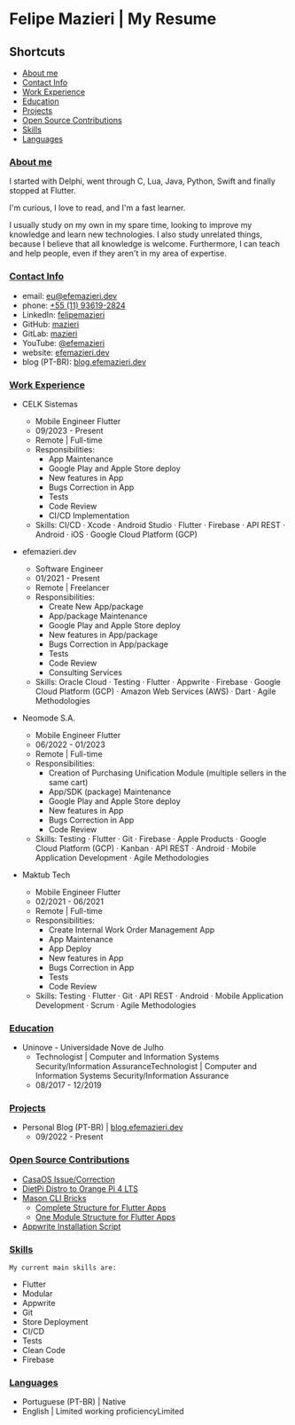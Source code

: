 # Felipe Mazieri | My Resume

## Shortcuts

- [About me](#about-me)
- [Contact Info](#contact-info)
- [Work Experience](#work-experience)
- [Education](#education)
- [Projects](#projects)
- [Open Source Contributions](#open-source-contributions)
- [Skills](#skills)
- [Languages](#languages)

### [About me](#shortcuts)

I started with Delphi, went through C, Lua, Java, Python, Swift and finally stopped at Flutter.

I'm curious, I love to read, and I'm a fast learner. 

I usually study on my own in my spare time, looking to improve my knowledge and learn new technologies.
I also study unrelated things, because I believe that all knowledge is welcome. Furthermore, I can teach and help people, even if they aren't in my area of expertise.

### [Contact Info](#shortcuts)

- email: [eu@efemazieri.dev](mailto:eu@efemazieri.dev)
- phone: [+55 (11) 93619-2824](tel:+5511936192824)
- LinkedIn: [felipemazieri](https://www.linkedin.com/in/felipemazieri/)
- GitHub: [mazieri](https://github.com/mazieri)
- GitLab: [mazieri](https://gitlab.com/mazieri)
- YouTube: [@efemazieri](https://www.youtube.com/@efemazieri)
- website: [efemazieri.dev](https://efemazieri.dev/)
- blog (PT-BR): [blog.efemazieri.dev](https://blog.efemazieri.dev/)

### [Work Experience](#shortcuts)

- CELK Sistemas
  - Mobile Engineer Flutter
  - 09/2023 - Present
  - Remote | Full-time
  - Responsibilities:
    - App Maintenance
    - Google Play and Apple Store deploy
    - New features in App
    - Bugs Correction in App
    - Tests
    - Code Review
    - CI/CD Implementation
  - Skills: CI/CD · Xcode · Android Studio · Flutter · Firebase · API REST · Android · iOS · Google Cloud Platform (GCP)


- efemazieri.dev
  - Software Engineer
  - 01/2021 - Present
  - Remote | Freelancer
  - Responsibilities:
    - Create New App/package
    - App/package Maintenance
    - Google Play and Apple Store deploy
    - New features in App/package
    - Bugs Correction in App/package
    - Tests
    - Code Review
    - Consulting Services
  - Skills: Oracle Cloud · Testing · Flutter · Appwrite · Firebase · Google Cloud Platform (GCP) · Amazon Web Services (AWS) · Dart · Agile Methodologies


- Neomode S.A.
  - Mobile Engineer Flutter
  - 06/2022 - 01/2023
  - Remote | Full-time
  - Responsibilities:
    - Creation of Purchasing Unification Module (multiple sellers in the same cart)
    - App/SDK (package) Maintenance
    - Google Play and Apple Store deploy
    - New features in App
    - Bugs Correction in App
    - Code Review
  - Skills: Testing · Flutter · Git · Firebase · Apple Products · Google Cloud Platform (GCP) · Kanban · API REST · Android · Mobile Application Development · Agile Methodologies


- Maktub Tech
  - Mobile Engineer Flutter
  - 02/2021 - 06/2021
  - Remote | Full-time
  - Responsibilities:
    - Create Internal Work Order Management App
    - App Maintenance
    - App Deploy
    - New features in App
    - Bugs Correction in App
    - Tests
    - Code Review
  - Skills: Testing · Flutter · Git · API REST · Android · Mobile Application Development · Scrum · Agile Methodologies

### [Education](#shortcuts)

- Uninove - Universidade Nove de Julho
  - Technologist | Computer and Information Systems Security/Information AssuranceTechnologist | Computer and Information Systems Security/Information Assurance
  - 08/2017 - 12/2019

### [Projects](#shortcuts)

- Personal Blog (PT-BR) | [blog.efemazieri.dev](https://blog.efemazieri.dev)
  - 09/2022 - Present

### [Open Source Contributions](#shortcuts)

- [CasaOS Issue/Correction](https://github.com/IceWhaleTech/CasaOS/issues/916)
- [DietPi Distro to Orange Pi 4 LTS](https://gitlab.com/mazieri/orange/-/tree/main/IMG/DietPi/v1.0?ref_type=heads)
- [Mason CLI Bricks](https://github.com/mazieri/bricks)
  - [Complete Structure for Flutter Apps](https://brickhub.dev/bricks/struct_cplt/1.0.0)
  - [One Module Structure for Flutter Apps](https://brickhub.dev/bricks/mod/1.0.0)
- [Appwrite Installation Script](https://gitlab.com/mazieri/get_appwrite)

### [Skills](#shortcuts)

`My current main skills are:`

- Flutter
- Modular
- Appwrite
- Git
- Store Deployment
- CI/CD
- Tests
- Clean Code
- Firebase

### [Languages](#shortcuts)

- Portuguese (PT-BR) | Native
- English | Limited working proficiencyLimited
